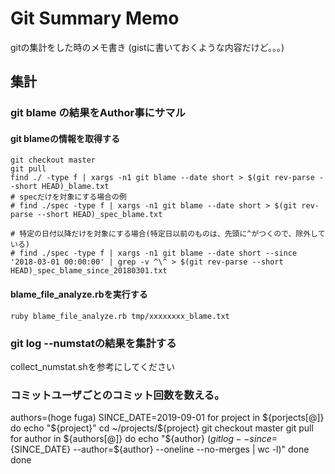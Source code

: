 # Git Summary Memo
gitの集計をした時のメモ書き
(gistに書いておくような内容だけど。。。)

## 集計

### git blame の結果をAuthor事にサマル

#### git blameの情報を取得する

```
git checkout master
git pull
find ./ -type f | xargs -n1 git blame --date short > $(git rev-parse --short HEAD)_blame.txt
# specだけを対象にする場合の例
# find ./spec -type f | xargs -n1 git blame --date short > $(git rev-parse --short HEAD)_spec_blame.txt

# 特定の日付以降だけを対象にする場合(特定日以前のものは、先頭に^がつくので、除外している)
# find ./spec -type f | xargs -n1 git blame --date short --since '2018-03-01 00:00:00' | grep -v ^\^ > $(git rev-parse --short HEAD)_spec_blame_since_20180301.txt
```

#### blame_file_analyze.rbを実行する

```
ruby blame_file_analyze.rb tmp/xxxxxxxx_blame.txt
```

### git log --numstatの結果を集計する

collect_numstat.shを参考にしてください

### コミットユーザごとのコミット回数を数える。
authors=(hoge fuga)
SINCE_DATE=2019-09-01
for project in ${porjects[@]}
do
  echo "${project}"
  cd ~/projects/${project}
  git checkout master
  git pull
  for author in ${authors[@]}
  do
    echo "${author} $(git log --since=${SINCE_DATE} --author=${author} --oneline --no-merges | wc -l)"
  done
done
